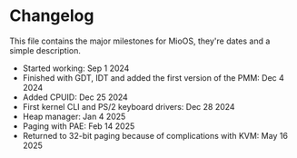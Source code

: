 # Changelog

This file contains the major milestones for MioOS, they're dates and a simple description.

- Started working: Sep 1 2024
- Finished with GDT, IDT and added the first version of the PMM: Dec 4 2024
- Added CPUID: Dec 25 2024
- First kernel CLI and PS/2 keyboard drivers: Dec 28 2024
- Heap manager: Jan 4 2025
- Paging with PAE: Feb 14 2025
- Returned to 32-bit paging because of complications with KVM: May 16 2025